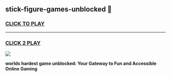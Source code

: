 
## stick-figure-games-unblocked 👋
<h3>
<a href="https://premium.freeplayer.one?title=stick-figure-games-unblocked&ref=14F">CLICK TO PLAY</a></h3>
<hr>

<h3>
<a href="https://premium.freeplayer.one?title=stick-figure-games-unblocked&ref=14F">CLICK 2 PLAY</a>
  
</h3>

<a href="https://premium.freeplayer.one?title=stick-figure-games-unblocked&ref=12F/"><img src="https://clearcache.store/games.png"></a>


**worlds hardest game unblocked: Your Gateway to Fun and Accessible Online Gaming**
